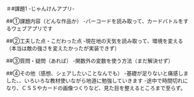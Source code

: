 ＃#課題1 -じゃんけんアプリ-

##①課題内容（どんな作品か）
-バーコードを読み取って、カードバトルをするウェブアプリです

##②工夫した点・こだわった点
-現在地の天気を読み取って、環境を変える（本当は敵の強さを変えたかったが実装できず）

##③質問・疑問（あれば）
-関数外の変数を使う方法（まだ解決せず）

##④その他（感想、シェアしたいことなんでも）
-基礎が足りないと痛感しました、、いろいろな教材使いながら地道に勉強していきます
-途中で時間切れになり、ＣＳＳやカードの画像つくりなど、見た目を整えるところまで至らず。
